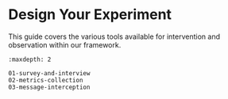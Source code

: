 # Design Your Experiment

This guide covers the various tools available for intervention and observation within our framework.

```{toctree}
:maxdepth: 2

01-survey-and-interview
02-metrics-collection
03-message-interception
```
